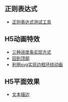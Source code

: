 ## 正则表达式
* [正则表达式测试工具](docs/Demos/regular_expression.md)

## H5动画特效
* <a href="demo/progressBar.html">三种进度条实现方式</a>
* <a href="demo/goToTop.html">回到顶部</a>
* <a href="demo/borderEncircle.html">利用svg实现边框环绕动画</a>

## H5平面效果
* <a href="demo/stroke.html">文本描边</a>